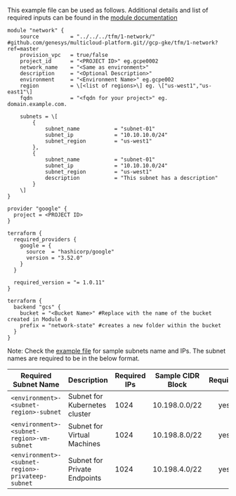 

This example file can be used as follows. Additional details and list of required inputs can be found in the [module documentation](../../../tfm/1-network/README.md)


```hcl
module "network" {
    source          = "../../../tfm/1-network/" #github.com/genesys/multicloud-platform.git//gcp-gke/tfm/1-network?ref=master
    provision_vpc   = true/false
    project_id      = "<PROJECT ID>" eg.gcpe0002
    network_name    = "<Same as environment>"
    description     = "<Optional Description>"
    environment     = "<Environment Name>" eg.gcpe002
    region          = \[<list of regions>\] eg. \["us-west1","us-east1"\]
    fqdn            = "<fqdn for your project>" eg. domain.example.com.

    subnets = \[
        {
            subnet_name           = "subnet-01"
            subnet_ip             = "10.10.10.0/24"
            subnet_region         = "us-west1"
        },
        {
            subnet_name           = "subnet-01"
            subnet_ip             = "10.10.10.0/24"
            subnet_region         = "us-west1"
            description           = "This subnet has a description"
        }
    \]
}

provider "google" {
  project = <PROJECT ID>
}

terraform {
  required_providers {
    google = {
      source  = "hashicorp/google"
      version = "3.52.0"
    }
  }

  required_version = "= 1.0.11"
}

terraform {
  backend "gcs" {
    bucket = "<Bucket Name>" #Replace with the name of the bucket created in Module 0
    prefix = "network-state" #creates a new folder within the bucket
  }
}
```
Note: Check the [example file](./main.tf) for sample subnets name and IPs. The subnet names are required to be in the below format.

| Required Subnet Name | Description | Required IPs | Sample CIDR Block | Required |
|------|-------------|------|---------|:--------:|
| `<environment>-<subnet-region>-subnet` | Subnet for Kubernetes cluster | 1024 | 10.198.0.0/22 | yes |
| `<environment>-<subnet-region>-vm-subnet` | Subnet for Virtual Machines | 1024 | 10.198.8.0/22 | yes |
| `<environment>-<subnet-region>-privateep-subnet` | Subnet for Private Endpoints | 1024 | 10.198.4.0/22 | yes |

